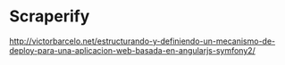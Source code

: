 # Scraperify
http://victorbarcelo.net/estructurando-y-definiendo-un-mecanismo-de-deploy-para-una-aplicacion-web-basada-en-angularjs-symfony2/
